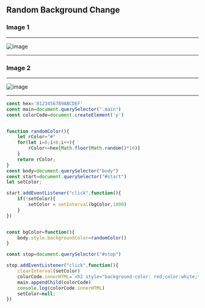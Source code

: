 ## Random Background Change

### Image 1
---
![image](https://github.com/Abhishekk-B/JavaScript_Projects/assets/95995839/096d10fa-43c5-4254-a609-99a008457248)

---

### Image 2
---
![image](https://github.com/Abhishekk-B/JavaScript_Projects/assets/95995839/f2cc15a5-f6e1-4167-b937-73bc9e0fe32b)

---
```JavaScript
const hex='0123456789ABCDEF'
const main=document.querySelector(".main")
const colorCode=document.createElement('p')


function randomColor(){
    let rColor="#"
    for(let i=0;i<6;i++){
        rColor+=hex[Math.floor(Math.random()*16)]
    }
    return rColor;
}
const body=document.querySelector("body")
const start=document.querySelector("#start")
let setColor;

start.addEventListener("click",function(){
    if(!setColor){
        setColor = setInterval(bgColor,1000)
    }
})


const bgColor=function(){
    body.style.backgroundColor=randomColor()
}

const stop=document.querySelector("#stop")

stop.addEventListener("click",function(){
    clearInterval(setColor)
    colorCode.innerHTML=`<h2 style="background-color: red;color:white;text-align:center;padding:10px;">Hex Code: ${randomColor()}</h2>`;
    main.appendChild(colorCode)
    console.log(colorCode.innerHTML)
    setColor=null;
})
```
